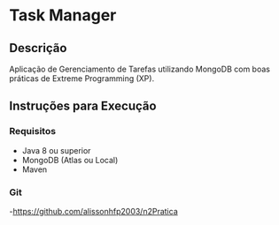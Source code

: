# Task Manager

## Descrição
Aplicação de Gerenciamento de Tarefas utilizando MongoDB com boas práticas de Extreme Programming (XP).

## Instruções para Execução

### Requisitos
- Java 8 ou superior
- MongoDB (Atlas ou Local)
- Maven

### Git

-https://github.com/alissonhfp2003/n2Pratica